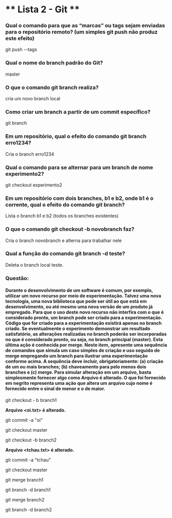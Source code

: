 # ** Lista 2 - Git **

### Qual o comando para que as “marcas” ou tags sejam enviadas para o repositório remoto? (um simples git push não produz este efeito)
git push --tags

### Qual o nome do branch padrão do Git?
master

### O que o comando git branch <branchname> realiza?
cria um novo branch local

### Como criar um branch a partir de um commit específico?
git branch <nomebranch> <id do commit>

### Em um repositório, qual o efeito do comando git branch erro1234?
Cria o branch erro1234

### Qual o comando para se alternar para um branch de nome experimento2?
git checkout experimento2

### Em um repositório com dois branches, b1 e b2, onde b1 é o corrente, qual o efeito do comando git branch?
Lista o branch b1 e b2 (todos os branches existentes)

### O que o comando git checkout -b novobranch faz?
Cria o branch novobranch e alterna para trabalhar nele

### Qual a função do comando git branch -d teste?
Deleta o branch local teste.

### Questão:
#### Durante o desenvolvimento de um software é comum, por exemplo, utilizar um novo recurso por meio de experimentação. Talvez uma nova tecnologia, uma nova biblioteca que pode ser útil ao que está em desenvolvimento, ou até mesmo uma nova versão de um produto já empregado. Para que o uso deste novo recurso não interfira com o que é considerado pronto, um branch pode ser criado para a experimentação. Código que for criado para a experimentação existirá apenas no branch criado. Se eventualmente o experimento demonstrar um resultado satisfatório, as alterações realizadas no branch poderão ser incorporadas no que é considerado pronto, ou seja, no branch principal (master). Esta última ação é conhecida por merge. Neste item, apresente uma sequência de comandos que simula um caso simples de criação e uso seguido de merge empregando um branch para ilustrar uma experimentação conforme acima. A sequência deve incluir, obrigatoriamente: (a) criação de um ou mais branches; (b) chaveamento para pelo menos dois branches e (c) merge. Para simular alteração em um arquivo, basta simplesmente fornecer algo como Arquivo <nome> é alterado. O que foi fornecido em negrito representa uma ação que altera um arquivo cujo nome é fornecido entre o sinal de menor e o de maior.

git checkout - b branch1

**Arquivo <oi.txt> é alterado.**

git commit -a "oi"

git checkout master

git checkout -b branch2

**Arquivo <tchau.txt> é alterado.**

git commit -a "tchau"

git checkout master

git merge branch1

git branch -d branch1

git merge branch2

git branch -d branch2

